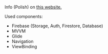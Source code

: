 Info (Polish) on [this website.](https://taniechlanie.ml/)

Used components:
- Firebase (Storage, Auth, Firestore, Database)
- MVVM
- Glide
- Navigation
- ViewBinding
